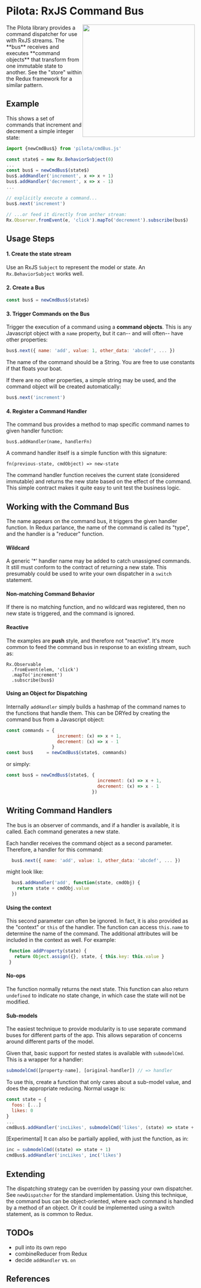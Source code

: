 # Pilota: RxJS Command Bus

<img style='float:right;width: 300px;' src='http://interviewmg.ru/wp-content/uploads/2012/03/amelia-earhart-big.jpg' />
The Pilota library provides a command dispatcher for use with RxJS streams. The **bus** receives and executes **command objects** that transform from one immutable state to another. See the "store" within the Redux framework for a similar pattern.

## Example

This shows a set of commands that increment and decrement a simple integer state:

```javascript
import {newCmdBus$} from 'pilota/cmdBus.js'

const state$ = new Rx.BehaviorSubject(0)
...
const bus$ = newCmdBus$(state$)
bus$.addHandler('increment', x => x + 1)
bus$.addHandler('decrement', x => x - 1)
...

// explicitly execute a command...
bus$.next('increment')

// ...or feed it directly from anther stream:
Rx.Observer.fromEvent(e, 'click').mapTo('decrement').subscribe(bus$)
```

## Usage Steps

#### 1. Create the state stream

Use an RxJS `Subject` to represent the model or state. An `Rx.BehaviorSubject` works well.

#### 2. Create a Bus
```javascript 
const bus$ = newCmdBus$(state$)
```

#### 3. Trigger Commands on the Bus

Trigger the execution of a command using a **command objects**. This is any Javascript object with a `name` property, but it can-- and will often-- have other properties:

```javascript
bus$.next({ name: 'add', value: 1, other_data: 'abcdef', ... })
```

The name of the command should be a String. You are free to use constants if that floats your boat. 

If there are no other properties, a simple string may be used, and the command object will be created automatically:

```javascript
bus$.next('increment')
```

#### 4. Register a Command Handler

The command bus provides a method to map specific command names to given handler function:

```
bus$.addHandler(name, handlerFn)
```

A command handler itself is a simple function with this signature:

```
fn(previous-state, cmdObject) => new-state
```

The command handler function receives the current state (considered immutable) and returns the new state based on the effect of the command. This simple contract makes it quite easy to unit test the business logic. 

## Working with the Command Bus

The name appears on the command bus, it triggers the given handler function. In Redux parlance, the name of the command is called its "type", and the handler is a "reducer" function.

#### Wildcard

A generic '*' handler name may be added to catch unassigned commands. It still must conform to the contract of returning a new state. This presumably could be used to write your own dispatcher in a `switch` statement.

#### Non-matching Command Behavior

If there is no matching function, and no wildcard was registered, then no new state is triggered, and the command is ignored.

#### Reactive

The examples are **push** style, and therefore not "reactive". It's more common to feed the command bus in response to an existing stream, such as:

```
Rx.Observable
  .fromEvent(elem, 'click')
  .mapTo('increment')
  .subscribe(bus$)
```

#### Using an Object for Dispatching

Internally `addHandler` simply builds a hashmap of the command names to the functions that handle them. This can be DRYed by creating the command bus from a Javascript object:

```javascript
const commands = {
                   increment: (x) => x + 1,
                   decrement: (x) => x - 1
                 }
const bus$     = newCmdBus$(state$, commands)
```

or simply:

```javascript
const bus$ = newCmdBus$(state$, {
                                  increment: (x) => x + 1,
                                  decrement: (x) => x - 1
                                })
```



## Writing Command Handlers

The bus is an observer of commands, and if a handler is available, it is called. Each command generates a new state.

Each handler receives the command object as a second parameter. Therefore, a handler for this command:

```javascript
  bus$.next({ name: 'add', value: 1, other_data: 'abcdef', ... })
```

might look like:

```javascript
  bus$.addHandler('add', function(state, cmdObj) {
    return state + cmdObj.value
  })
```

#### Using the context

This second parameter can often be ignored. In fact, it is also provided as the "context" or `this` of the handler. The function can access `this.name` to determine the name of the command. The additional attributes will be included in the context as well. For example:

```javascript
 function addProperty(state) {
   return Object.assign({}, state, { this.key: this.value }
 }
```


#### No-ops

The function normally returns the next state. This function can also return `undefined` to indicate no state change, in which case the state will not be modified.

#### Sub-models

The easiest technique to provide modularity is to use separate command buses for different parts of the app. This allows separation of concerns around different parts of the model.

Given that, basic support for nested states is available with  `submodelCmd`. This is a wrapper for a handler:

```javascript
submodelCmd([property-name], [original-handler]) // => handler
```

To use this, create a function that only cares about a sub-model value, and does the appropriate reducing. Normal usage is:

```javascript
const state = {
  foos: [...]
  likes: 0
}
...
cmdBus$.addHandler('incLikes', submodelCmd('likes', (state) => state + 1))
```

[Experimental] It can also be partially applied, with just the function, as in:

```javascript
inc = submodelCmd((state) => state + 1)
cmdBus$.addHandler('incLikes', inc('likes')
```


## Extending

The dispatching strategy can be overriden by passing your own dispatcher. See `newDispatcher` for the standard implementation. Using this technique, the command bus can be object-oriented, where each command is handled by a method of an object. Or it could be implemented using a switch statement, as is common to Redux.




## TODOs

* pull into its own repo
* combineReducer from Redux
* decide `addHandler` vs. `on`

## References

